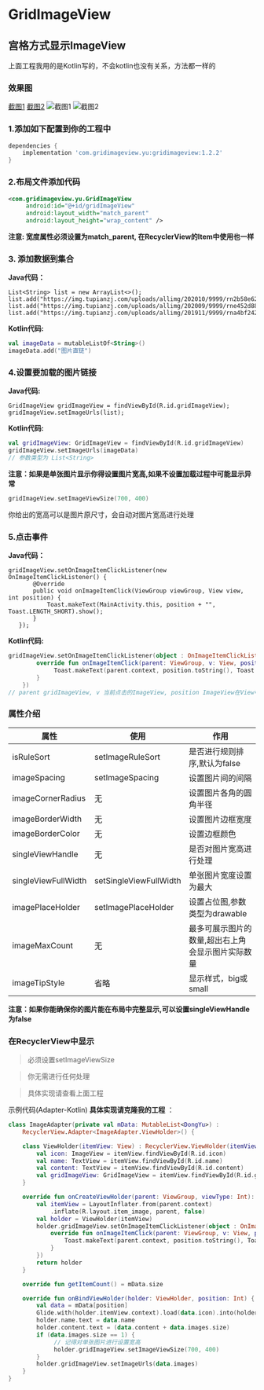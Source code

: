# GridImageView
## 宫格方式显示ImageView
上面工程我用的是Kotlin写的，不会kotlin也没有关系，方法都一样的

### 效果图

[截图1](https://drny.cc/image/Screenshot_2021-01-17-13-19-27-165_com.yu.gridima.jpg)
[截图2](https://drny.cc/image/Screenshot_2021-01-17-13-19-33-363_com.yu.gridima.jpg)
![截图1](https://drny.cc/image/Screenshot_2021-01-17-13-19-27-165_com.yu.gridima.jpg)
![截图2](https://drny.cc/image/Screenshot_2021-01-17-13-19-33-363_com.yu.gridima.jpg)

### 1.添加如下配置到你的工程中
```groovy
dependencies {
    implementation 'com.gridimageview.yu:gridimageview:1.2.2'
}
```
### 2.布局文件添加代码
```xml
<com.gridimageview.yu.GridImageView
     android:id="@+id/gridImageView"
     android:layout_width="match_parent"
     android:layout_height="wrap_content" />
```
**注意: 宽度属性必须设置为match_parent, 在RecyclerView的Item中使用也一样**

### 3. 添加数据到集合

**Java代码：**
```
List<String> list = new ArrayList<>();
list.add("https://img.tupianzj.com/uploads/allimg/202010/9999/rn2b58e62da0.jpg");
list.add("https://img.tupianzj.com/uploads/allimg/202009/9999/rne452d88a27.jpg");
list.add("https://img.tupianzj.com/uploads/allimg/201911/9999/rna4bf242e64.jpg");
```
**Kotlin代码:**
```kotlin
val imageData = mutableListOf<String>()
imageData.add("图片直链")
```

### 4.设置要加载的图片链接

**Java代码:**
```
GridImageView gridImageView = findViewById(R.id.gridImageView);
gridImageView.setImageUrls(list);
```
**Kotlin代码:**
```kotlin
val gridImageView: GridImageView = findViewById(R.id.gridImageView)
gridImageView.setImageUrls(imageData)
// 参数类型为 List<String>
```
**注意：如果是单张图片显示你得设置图片宽高,如果不设置加载过程中可能显示异常**
```kotlin
gridImageView.setImageViewSize(700, 400)
```
你给出的宽高可以是图片原尺寸，会自动对图片宽高进行处理

### 5.点击事件

**Java代码：**
```
gridImageView.setOnImageItemClickListener(new OnImageItemClickListener() {
       @Override
       public void onImageItemClick(ViewGroup viewGroup, View view, int position) {
           Toast.makeText(MainActivity.this, position + "", Toast.LENGTH_SHORT).show();
       }
   });
```
**Kotlin代码:**
```kotlin
gridImageView.setOnImageItemClickListener(object : OnImageItemClickListener {
        override fun onImageItemClick(parent: ViewGroup, v: View, position: Int) {
             Toast.makeText(parent.context, position.toString(), Toast.LENGTH_SHORT).show()
        }
    })
// parent gridImageView, v 当前点击的ImageView, position ImageView在View中的位置
```

### 属性介绍

属性 | 使用 | 作用
----|-----|------
isRuleSort|setImageRuleSort|是否进行规则排序,默认为false
imageSpacing|setImageSpacing|设置图片间的间隔
imageCornerRadius|无|设置图片各角的圆角半径
imageBorderWidth|无|设置图片边框宽度
imageBorderColor|无|设置边框颜色
singleViewHandle|无|是否对图片宽高进行处理
singleViewFullWidth|setSingleViewFullWidth|单张图片宽度设置为最大
imagePlaceHolder|setImagePlaceHolder|设置占位图,参数类型为drawable
imageMaxCount|无|最多可展示图片的数量,超出右上角会显示图片实际数量
imageTipStyle|省略|显示样式，big或small

**注意：如果你能确保你的图片能在布局中完整显示,可以设置singleViewHandle为false**

### 在RecyclerView中显示

> 必须设置setImageViewSize

> 你无需进行任何处理

> 具体实现请查看上面工程

示例代码(Adapter-Kotlin) **具体实现请克隆我的工程** ：
```kotlin
class ImageAdapter(private val mData: MutableList<DongYu>) :
    RecyclerView.Adapter<ImageAdapter.ViewHolder>() {

    class ViewHolder(itemView: View) : RecyclerView.ViewHolder(itemView) {
        val icon: ImageView = itemView.findViewById(R.id.icon)
        val name: TextView = itemView.findViewById(R.id.name)
        val content: TextView = itemView.findViewById(R.id.content)
        val gridImageView: GridImageView = itemView.findViewById(R.id.gridImageView)
    }

    override fun onCreateViewHolder(parent: ViewGroup, viewType: Int): ViewHolder {
        val itemView = LayoutInflater.from(parent.context)
            .inflate(R.layout.item_image, parent, false)
        val holder = ViewHolder(itemView)
        holder.gridImageView.setOnImageItemClickListener(object : OnImageItemClickListener {
            override fun onImageItemClick(parent: ViewGroup, v: View, position: Int) {
                Toast.makeText(parent.context, position.toString(), Toast.LENGTH_SHORT).show()
            }
        })
        return holder
    }

    override fun getItemCount() = mData.size

    override fun onBindViewHolder(holder: ViewHolder, position: Int) {
        val data = mData[position]
        Glide.with(holder.itemView.context).load(data.icon).into(holder.icon)
        holder.name.text = data.name
        holder.content.text = (data.content + data.images.size)
        if (data.images.size == 1) {
             // 记得对单张图片进行设置宽高
             holder.gridImageView.setImageViewSize(700, 400)
        }
        holder.gridImageView.setImageUrls(data.images)
    }
}
```